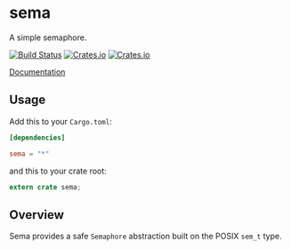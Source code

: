 sema
====

A simple semaphore.

[![Build Status](https://travis-ci.org/cpjreynolds/sema.svg?branch=master)](https://travis-ci.org/cpjreynolds/sema) [![Crates.io](https://img.shields.io/crates/v/sema.svg)](https://crates.io/crates/sema) [![Crates.io](https://img.shields.io/crates/l/sema.svg)](https://crates.io/crates/sema)

[Documentation][1]

## Usage

Add this to your `Cargo.toml`:

```toml
[dependencies]

sema = "*"
```

and this to your crate root:

```rust
extern crate sema;
```

## Overview

Sema provides a safe `Semaphore` abstraction built on the POSIX `sem_t` type.

[1]: https://cpjreynolds.github.io/sema
